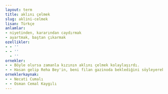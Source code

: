 ```yaml
---
layout: term
title: aklını çelmek
slug: aklini-celmek
lisan: Türkçe
anlamlar:
- niyetinden, kararından caydırmak
- ayartmak, baştan çıkarmak
ozellikler:
- - ''
- - ''
  - ''
ornekler:
- - Böyle olursa zamanla kızının aklını çelmek kolaylaşırdı.
- - Hasan gelip Reha Bey'in, beni filan gazinoda beklediğini söyleyerek aklımı çeliyordu.
orneklerkaynak:
- - Necati Cumalı
- - Osman Cemal Kaygılı
---
```

